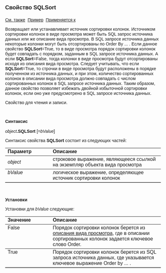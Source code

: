 ﻿<html>
<head>
<title>Вид просмотра\SQLSort</title>
</head>

<body>

<p><font size="4" face="Arial"><strong>Свойство SQLSort<br>
<br>
</strong></font><font face="Arial"><a href="../Asview.html">См. также</a>&nbsp;
<a href="../../Examples/E_AsView.html">Пример</a>&nbsp; <a href="../Asview.html">
Применяется к</a></font></p>

<p><font face="Arial">Возвращает или устанавливает источник сортировки 
колонок. Источником сортировки колонок в виде просмотра может быть SQL запрос 
источника данных или же описание вида просмотра. В SQL запросе источника данных 
некоторые колонки могут быть отсортированы по Order By ... . Если данное 
свойство <strong>SQLSort</strong>=True, то в виде просмотра порядок сортировки 
колонок будет совпадать с порядком, заданным в SQL запросе источника данных. А 
если <strong>SQLSort</strong>=False, тогда колонки в виде просмотра будут 
отсортированы исходя из описания вида просмотра. Cледует учитывать, что если <strong>
SQLSort</strong>=True, то строчки в виде просмотра будут расположены в порядке 
полученном из источника данных, и при этом, количество сортированных колонок в 
описании вида просмотра должно совпадать с числом сортированных колонок в SQL 
запросе источника данных. Таким образом, данное свойство позволяет избежать 
двойной избыточной сортировки колонок, если оно уже предусмотрено в SQL запросе 
источника данных.</font></p>

<p><font face="Arial">Свойство для чтения и записи.</font></p>

<p class="label">&nbsp;</p>

<p class="label"><font face="Arial"><b>Синтаксис<br>
<br>
</b><em>object</em><strong>.SQLSort </strong>[=<em>bValue</em>]&nbsp;</font></p>

<p><font face="Arial">Синтаксис свойства <strong>SQLSort</strong>
состоит из следующих частей:</font></p>

<table border="1" cellPadding="5" cols="2" frame="below" rules="rows">
<TBODY>
  <tr vAlign="top">
    <td class="label" width="29%"><font face="Arial"><b>Параметр</b></font></td>
    <td class="label" width="71%"><font face="Arial"><strong>Описание</strong></font></td>
  </tr>
  <tr>
    <td width="29%"><font face="Arial"><em>object</em></font></td>
    <td width="71%"><font face="Arial">строковое выражение, являющееся 
	ссылкой на экземпляр объекта вида просмотра</font></td>
  </tr>
  <tr vAlign="top">
    <td width="29%"><font face="Arial"><em>bValue</em></font></td>
    <td width="71%"><font face="Arial">логическое выражение, 
	определяющее источник сортировки колонок</font></td>
  </tr>
</TBODY>
</table>

<p class="label">&nbsp;</p>

<p class="label"><font face="Arial"><b>Установки</b></font></p>

<p><font face="Arial">Установки для <em>bValue</em>
следующие:</font></p>

<table border="1" cellPadding="5" cols="2" frame="below" rules="rows">
<TBODY>
  <tr vAlign="top">
    <td class="label" width="29%"><font face="Arial"><b>Значение</b></font></td>
    <td class="label" width="71%"><font face="Arial"><strong>Описание</strong></font></td>
  </tr>
  <tr vAlign="top">
    <td width="29%"><font face="Arial">False</font></td>
    <td width="71%"><font face="Arial">Порядок сортировки колонок 
	берется из <a href="../../Defs/View.html">описания вида просмотра</a>, где в 
	описании сортированных колонок задается ключевое слово Order.</font></td>
  </tr>
  <tr vAlign="top">
    <td width="29%"><font face="Arial">True</font></td>
    <td width="71%"><font face="Arial">Порядок сортировки колонок 
	берется из SQL запроса источника данных, где указывается ключевое выражение 
	Order by ... .</font></td>
  </tr>
</TBODY>
</table>
</body>
</html>
